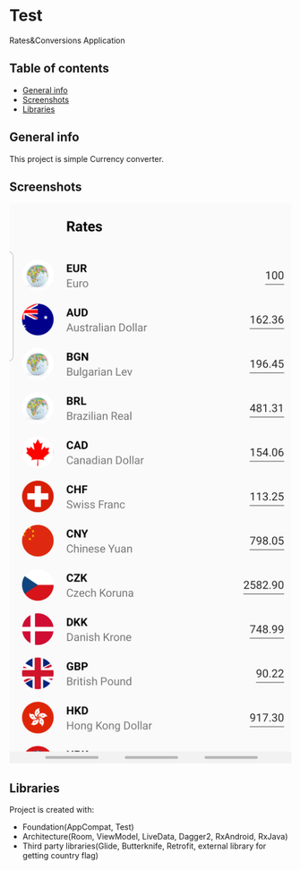# Test
Rates&Conversions Application

## Table of contents
* [General info](#general-info)
* [Screenshots](#screenshots)
* [Libraries](#libraries)

## General info
This project is simple Currency converter.

## Screenshots
![alt text](https://github.com/nurflowerdev/Test/blob/master/device-2019-12-17-120147.png "")
	
## Libraries
Project is created with:
* Foundation(AppCompat, Test)
* Architecture(Room, ViewModel, LiveData, Dagger2, RxAndroid, RxJava)
* Third party libraries(Glide, Butterknife, Retrofit, external library for getting country flag)
	

